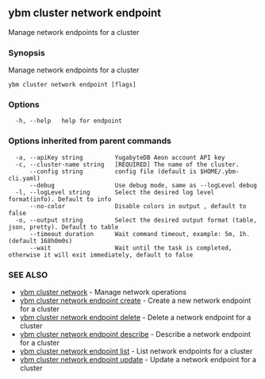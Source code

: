 ## ybm cluster network endpoint

Manage network endpoints for a cluster

### Synopsis

Manage network endpoints for a cluster

```
ybm cluster network endpoint [flags]
```

### Options

```
  -h, --help   help for endpoint
```

### Options inherited from parent commands

```
  -a, --apiKey string         YugabyteDB Aeon account API key
  -c, --cluster-name string   [REQUIRED] The name of the cluster.
      --config string         config file (default is $HOME/.ybm-cli.yaml)
      --debug                 Use debug mode, same as --logLevel debug
  -l, --logLevel string       Select the desired log level format(info). Default to info
      --no-color              Disable colors in output , default to false
  -o, --output string         Select the desired output format (table, json, pretty). Default to table
      --timeout duration      Wait command timeout, example: 5m, 1h. (default 168h0m0s)
      --wait                  Wait until the task is completed, otherwise it will exit immediately, default to false
```

### SEE ALSO

* [ybm cluster network](ybm_cluster_network.md)	 - Manage network operations
* [ybm cluster network endpoint create](ybm_cluster_network_endpoint_create.md)	 - Create a new network endpoint for a cluster
* [ybm cluster network endpoint delete](ybm_cluster_network_endpoint_delete.md)	 - Delete a network endpoint for a cluster
* [ybm cluster network endpoint describe](ybm_cluster_network_endpoint_describe.md)	 - Describe a network endpoint for a cluster
* [ybm cluster network endpoint list](ybm_cluster_network_endpoint_list.md)	 - List network endpoints for a cluster
* [ybm cluster network endpoint update](ybm_cluster_network_endpoint_update.md)	 - Update a network endpoint for a cluster

